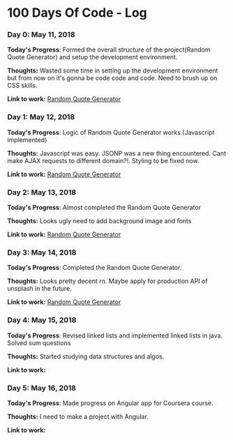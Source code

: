 # 100 Days Of Code - Log

### Day 0: May 11, 2018

**Today's Progress**: Formed the overall structure of the project(Random Quote Generator) and setup the development environment.

**Thoughts:** Wasted some time in setting up the development environment but from now on it's gonna be code code and code. Need to brush up on CSS skills.

**Link to work:** [Random Quote Generator](https://github.com/rsarky/random-quote-generator/commits/master)


### Day 1: May 12, 2018

**Today's Progress**: Logic of Random Quote Generator works.(Javascript implemented)

**Thoughts:** Javascript was easy. JSONP was a new thing encountered. Cant make AJAX requests to different domain?!. Styling to be fixed now.

**Link to work:** [Random Quote Generator](https://github.com/rsarky/random-quote-generator/commits/master)

### Day 2: May 13, 2018

**Today's Progress**: Almost completed the Random Quote Generator

**Thoughts:** Looks ugly need to add background image and fonts

**Link to work:** [Random Quote Generator](https://github.com/rsarky/random-quote-generator/commits/master)


### Day 3: May 14, 2018

**Today's Progress**: Completed the Random Quote Generator.

**Thoughts:** Looks pretty decent rn. Maybe apply for production API of unsplash in the future.

**Link to work:** [Random Quote Generator](https://github.com/rsarky/random-quote-generator/commits/master)


### Day 4: May 15, 2018

**Today's Progress**: Revised linked lists and implemented linked lists in java. Solved sum questions

**Thoughts:** Started studying data structures and algos.

**Link to work:** 


### Day 5: May 16, 2018

**Today's Progress**: Made progress on Angular app for Coursera course.

**Thoughts:** I need to make a project with Angular.

**Link to work:** 

